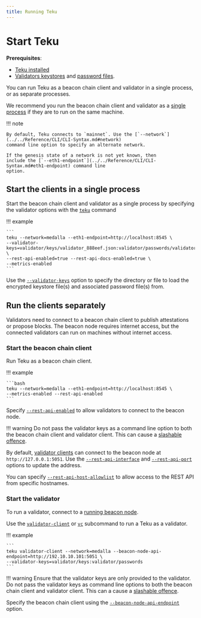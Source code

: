 ```yaml
---
title: Running Teku
---
```


# Start Teku

**Prerequisites**:

* [Teku installed](Installation-Options/Install-Binaries.md)
* [Validators keystores] and [password files].

You can run Teku as a beacon chain client and validator in a single process, or as separate
processes.

We recommend you run the beacon chain client and validator as a [single process] if they are to run
on the same machine.

!!! note

    By default, Teku connects to `mainnet`. Use the [`--network`](../../Reference/CLI/CLI-Syntax.md#network)
    command line option to specify an alternate network.
    
    If the genesis state of a network is not yet known, then
    include the [`--eth1-endpoint`](../../Reference/CLI/CLI-Syntax.md#eth1-endpoint) command line
    option.

## Start the clients in a single process

Start the beacon chain client and validator as a single process by specifying the validator options
with the [`teku`](../../Reference/CLI/CLI-Syntax.md#options) command

!!! example

    ```
    teku --network=medalla --eth1-endpoint=http://localhost:8545 \
    --validator-keys=validator/keys/validator_888eef.json:validator/passwords/validator_888eef.txt \
    --rest-api-enabled=true --rest-api-docs-enabled=true \
    --metrics-enabled
    ```

Use the [`--validator-keys`](../../Reference/CLI/CLI-Syntax.md#validator-keys) option to specify
the directory or file to load the encrypted keystore file(s) and associated password file(s) from.

## Run the clients separately

Validators need to connect to a beacon chain client to publish attestations or propose blocks. The
beacon node requires internet access, but the connected validators can run on machines without
internet access.

### Start the beacon chain client

Run Teku as a beacon chain client.

!!! example

    ```bash
    teku --network=medalla --eth1-endpoint=http://localhost:8545 \
    --metrics-enabled --rest-api-enabled
    ```

Specify [`--rest-api-enabled`](../../Reference/CLI/CLI-Syntax.md#rest-api-enabled) to allow
validators to connect to the beacon node.

!!! warning
    Do not pass the validator keys as a command line option to both the beacon chain client and
    validator client. This can cause a [slashable offence].

By default, [validator clients] can connect to the beacon node at `http://127.0.0.1:5051`.
Use the [`--rest-api-interface`](../../Reference/CLI/CLI-Syntax.md#rest-api-interface)
and [`--rest-api-port`](../../Reference/CLI/CLI-Syntax.md#rest-api-port) options to update the
address.

You can specify
[`--rest-api-host-allowlist`](../../Reference/CLI/CLI-Syntax.md#rest-api-host-allowlist) to
allow access to the REST API from specific hostnames.

### Start the validator

To run a validator, connect to a [running beacon node].

Use the [`validator-client`](../../Reference/CLI/Subcommands/Validator-Client.md#validator-client-vc)
or [`vc`](../../Reference/CLI/Subcommands/Validator-Client.md#validator-client-vc) subcommand to run
a Teku as a validator.

!!! example

    ```
    teku validator-client --network=medalla --beacon-node-api-endpoint=http://192.10.10.101:5051 \
    --validator-keys=validator/keys:validator/passwords
    ```

!!! warning
    Ensure that the validator keys are only provided to the validator. Do not pass the validator
    keys as command line options to both the beacon chain client and validator client. This can a
    cause a [slashable offence].

Specify the beacon chain client using the
[`--beacon-node-api-endpoint`](../../Reference/CLI/Subcommands/Validator-Client.md#beacon-node-api-endpoint)
option.

<!-- links -->
[validator clients]: #start-the-validator
[running beacon node]: #start-the-beacon-chain-client
[Validators keystores]: Connect-To-Testnet.md#generate-the-validators-and-send-the-deposits
[password files]: Connect-To-Testnet.md#create-a-password-file-for-each-validator-key
[slashable offence]: ../../Concepts/Slashing-Protection.md
[single process]: #start-the-clients-in-a-single-process
